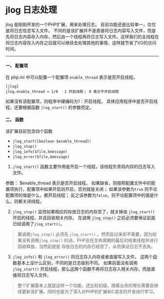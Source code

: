 # jlog 日志处理
jlog 是刚刚开发的一个PHP扩展，用来处理日志。 目前功能还是比较单一，仅仅是将日志信息写入文件。
不同的是该扩展并不是直接将日志内容写入文件，而是先将日志内容存入内存，然后由一个线程再将日志写入文件。这样我们的主线程在将日志内容存入内存之后就可以继续去处理其他的事情，这样就节省了I/O的访问时间。
***
#### 一、 配置项
在 php.ini 中可以配置一个配置项 `enable_thread` 表示是否开启线程。
```vim
[jlog]
jlog.enable_thread = 1/0   1 开启线程； 0 表示不开启线程
``` 
如果没有该配置项，则程序中硬编码为1：开启线程。 具体应用程序中是否开启线程，还要根据函数 `jlog_start()` 的参数而定。

#### 二、 函数
该扩展目前包含四个函数

* `jlog_start([boolean $enable_thread])`
* `jlog_stop()`
* `jlog_info($file,$message)`
* `jlog_error($file,$message)`

1. `jlog_start()` 函数主要作用是开启一个线程，该线程负责将内存的日志写入文件。

参数： $enable_thread 表示是否开启线程。 如果缺省，则按照配置文件中的配置项执行，配置项中如果开启则开启，否则就是关闭； 如果该参数为`true` 则不论配置项的值是什么，都开启线程； 反之该参数为`false`，则不论配置项中的值是什么，则都关闭线程。

2. `jlog_stop()` 监控如果相应的存放日志的内存空了，就关掉由 `jlog_start()` 开启的线程，并且回收相关内存。
    在调用 `jlog_stop()` 之前必须要保证前面已经调用了`jlog_start()`。 
> 要调用`jlog_stop()` 必须先 `jlog_start()` 。然而反过来却不需要，因为如果没有调用`jlog_stop()` 的话，PHP会在生命周期的最后对结束线程并进行回收释放。当然前提是
> 存放日志的内存已经空了，从而保证日志不丢失。

3. `jlog_info()` 和 `jlog_error()`  将日志存入内存或者直接写入文件。
   这两个函数基本上没什么区别，不同的是日志级别不同。 如果前面没有调用`jlog_start()` 开启线程，那么这两个函数不再将日志存入相关内存，而是直接将日志写入文件。
   
> 整个扩展基本上就是这样一个功能，还比较初级，随着业务的增长需要会继续更新该扩展。同时也是为了深入对PHP的扩展和C语言的开发进行学习。

